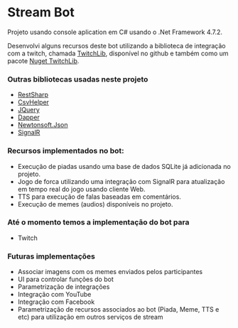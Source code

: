 # Stream Bot

Projeto usando console aplication em C# usando o .Net Framework 4.7.2.

Desenvolvi alguns recursos deste bot utilizando a biblioteca de integração com a twitch, chamada [TwitchLib](https://github.com/TwitchLib/TwitchLib), disponível no github e também como um pacote [Nuget TwitchLib](https://www.nuget.org/packages/TwitchLib).

### Outras bibliotecas usadas neste projeto
- [RestSharp](https://github.com/restsharp/RestSharp)
- [CsvHelper](https://github.com/JoshClose/CsvHelper)
- [JQuery](https://jquery.com/)
- [Dapper](https://github.com/StackExchange/Dapper)
- [Newtonsoft.Json](https://www.nuget.org/packages/Newtonsoft.Json/)
- [SignalR](https://github.com/SignalR/SignalR)

### Recursos implementados no bot:
- Execução de piadas usando uma base de dados SQLite já adicionada no projeto.
- Jogo de forca utilizando uma integração com SignalR para atualização em tempo real do jogo usando cliente Web.
- TTS para execução de falas baseadas em comentários.
- Execução de memes (audios) disponíveis no projeto.


### Até o momento temos a implementação do bot para
- Twitch

### Futuras implementações
- Associar imagens com os memes enviados pelos participantes
- UI para controlar funções do bot
- Parametrização de integrações
- Integração com YouTube
- Integração com Facebook
- Parametrização de recursos associados ao bot (Piada, Meme, TTS e etc) para utilização em outros serviços de stream
